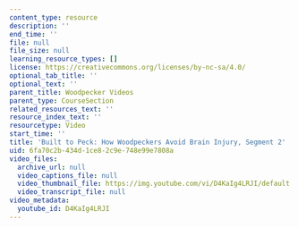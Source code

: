 ```yaml
---
content_type: resource
description: ''
end_time: ''
file: null
file_size: null
learning_resource_types: []
license: https://creativecommons.org/licenses/by-nc-sa/4.0/
optional_tab_title: ''
optional_text: ''
parent_title: Woodpecker Videos
parent_type: CourseSection
related_resources_text: ''
resource_index_text: ''
resourcetype: Video
start_time: ''
title: 'Built to Peck: How Woodpeckers Avoid Brain Injury, Segment 2'
uid: 6fa70c2b-434d-1ce8-2c9e-748e99e7808a
video_files:
  archive_url: null
  video_captions_file: null
  video_thumbnail_file: https://img.youtube.com/vi/D4KaIg4LRJI/default.jpg
  video_transcript_file: null
video_metadata:
  youtube_id: D4KaIg4LRJI
---
```

